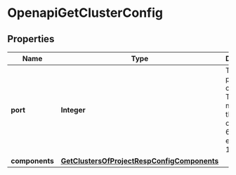 
# OpenapiGetClusterConfig

## Properties
Name | Type | Description | Notes
------------ | ------------- | ------------- | -------------
**port** | **Integer** | The TiDB port for connection. The port must be in the range of 1024-65535 except 10080. |  [optional]
**components** | [**GetClustersOfProjectRespConfigComponents**](GetClustersOfProjectRespConfigComponents.md) |  |  [optional]



